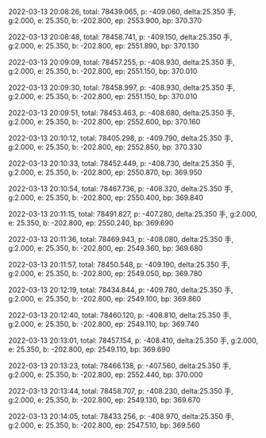 2022-03-13 20:08:26, total: 78439.065, p: -409.060, delta:25.350 手, g:2.000, e: 25.350, b: -202.800, ep: 2553.900, bp: 370.370

2022-03-13 20:08:48, total: 78458.741, p: -409.150, delta:25.350 手, g:2.000, e: 25.350, b: -202.800, ep: 2551.890, bp: 370.130

2022-03-13 20:09:09, total: 78457.255, p: -408.930, delta:25.350 手, g:2.000, e: 25.350, b: -202.800, ep: 2551.150, bp: 370.010

2022-03-13 20:09:30, total: 78458.997, p: -408.930, delta:25.350 手, g:2.000, e: 25.350, b: -202.800, ep: 2551.150, bp: 370.010

2022-03-13 20:09:51, total: 78453.463, p: -408.680, delta:25.350 手, g:2.000, e: 25.350, b: -202.800, ep: 2552.600, bp: 370.160

2022-03-13 20:10:12, total: 78405.298, p: -409.790, delta:25.350 手, g:2.000, e: 25.350, b: -202.800, ep: 2552.850, bp: 370.330

2022-03-13 20:10:33, total: 78452.449, p: -408.730, delta:25.350 手, g:2.000, e: 25.350, b: -202.800, ep: 2550.870, bp: 369.950

2022-03-13 20:10:54, total: 78467.736, p: -408.320, delta:25.350 手, g:2.000, e: 25.350, b: -202.800, ep: 2550.400, bp: 369.840

2022-03-13 20:11:15, total: 78491.827, p: -407.280, delta:25.350 手, g:2.000, e: 25.350, b: -202.800, ep: 2550.240, bp: 369.690

2022-03-13 20:11:36, total: 78469.943, p: -408.080, delta:25.350 手, g:2.000, e: 25.350, b: -202.800, ep: 2549.360, bp: 369.680

2022-03-13 20:11:57, total: 78450.548, p: -409.190, delta:25.350 手, g:2.000, e: 25.350, b: -202.800, ep: 2549.050, bp: 369.780

2022-03-13 20:12:19, total: 78434.844, p: -409.780, delta:25.350 手, g:2.000, e: 25.350, b: -202.800, ep: 2549.100, bp: 369.860

2022-03-13 20:12:40, total: 78460.120, p: -408.810, delta:25.350 手, g:2.000, e: 25.350, b: -202.800, ep: 2549.110, bp: 369.740

2022-03-13 20:13:01, total: 78457.154, p: -408.410, delta:25.350 手, g:2.000, e: 25.350, b: -202.800, ep: 2549.110, bp: 369.690

2022-03-13 20:13:23, total: 78466.138, p: -407.560, delta:25.350 手, g:2.000, e: 25.350, b: -202.800, ep: 2552.440, bp: 370.000

2022-03-13 20:13:44, total: 78458.707, p: -408.230, delta:25.350 手, g:2.000, e: 25.350, b: -202.800, ep: 2549.130, bp: 369.670

2022-03-13 20:14:05, total: 78433.256, p: -408.970, delta:25.350 手, g:2.000, e: 25.350, b: -202.800, ep: 2547.510, bp: 369.560
